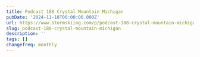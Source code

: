 ```yaml
---
title: Podcast 188 Crystal Mountain Michigan
pubDate: '2024-11-18T00:00:00.000Z'
url: https://www.stormskiing.com/p/podcast-188-crystal-mountain-michigan
slug: podcast-188-crystal-mountain-michigan
description: ''
tags: []
changefreq: monthly
---
```


<!-- Add post content below -->
